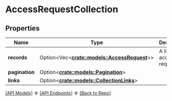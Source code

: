# AccessRequestCollection

## Properties

Name | Type | Description | Notes
------------ | ------------- | ------------- | -------------
**records** | Option<Vec<**[crate::models::AccessRequest](AccessRequest.md)**>> | A list of access requests | [optional]
**pagination** | Option<[**crate::models::Pagination**](Pagination.md)> |  | [optional]
**links** | Option<[**crate::models::CollectionLinks**](CollectionLinks.md)> |  |

[[API Models]](./README.md#documentation-for-models) ☆ [[API Endpoints]](./README.md#documentation-for-api-endpoints) ☆ [[Back to Repo]](./README.md)


